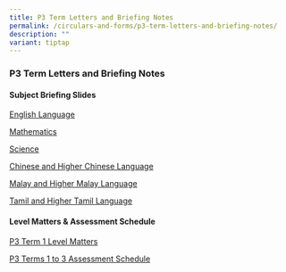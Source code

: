 ```yaml
---
title: P3 Term Letters and Briefing Notes
permalink: /circulars-and-forms/p3-term-letters-and-briefing-notes/
description: ""
variant: tiptap
---
```

<h3>P3 Term Letters and Briefing Notes</h3>
<p></p>
<h4>Subject Briefing Slides</h4>
<p><a href="/files/2025_P3_English_Language.pdf" rel="noopener noreferrer nofollow" target="_blank">English Language</a>
</p>
<p><a href="/files/2025_P3_Math.pdf" rel="noopener noreferrer nofollow" target="_blank">Mathematics</a>
</p>
<p><a href="/files/2025_P3_Science.pdf" rel="noopener noreferrer nofollow" target="_blank">Science</a>
</p>
<p><a href="/files/2025_P3_Chinese___Higher_Chinese_Language.pdf" rel="noopener noreferrer nofollow" target="_blank">Chinese and Higher Chinese Language</a>
</p>
<p><a href="/files/2025_P3_Malay___Higher_Malay_Language.pdf" rel="noopener noreferrer nofollow" target="_blank">Malay and Higher Malay Language</a>
</p>
<p><a href="/files/2025_P3_Tamil___Higher_Tamil_Language.pdf" rel="noopener noreferrer nofollow" target="_blank">Tamil and Higher Tamil Language</a>
</p>
<p></p>
<h4>Level Matters &amp; Assessment Schedule</h4>
<p><a href="/files/2025_P3_Term_1_Level_Matters.pdf" rel="noopener noreferrer nofollow" target="_blank">P3 Term 1 Level Matters</a>
</p>
<p><a href="/files/2025_P3_Term_1_3_Assessment_Schedule.pdf" rel="noopener nofollow" target="_blank">P3 Terms 1 to 3 Assessment Schedule</a>
</p>